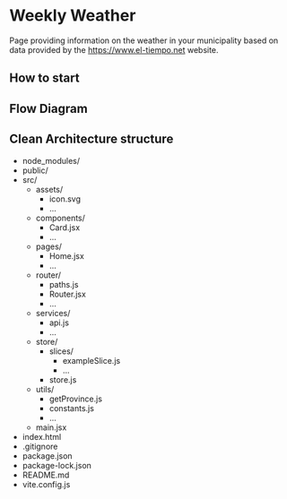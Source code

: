 # Weekly Weather
Page providing information on the weather in your municipality based on data provided by the https://www.el-tiempo.net website.

## How to start


## Flow Diagram


## Clean Architecture structure
- node_modules/
- public/
- src/
  - assets/
    - icon.svg
    - ...
  - components/
    - Card.jsx
    - ...
  - pages/
    - Home.jsx
    - ...
  - router/
    - paths.js
    - Router.jsx
    - ...
  - services/
    - api.js
    - ...
  - store/
    - slices/
      - exampleSlice.js
      - ...
    - store.js
  - utils/
    - getProvince.js
    - constants.js
    - ...
  - main.jsx
- index.html
- .gitignore
- package.json
- package-lock.json
- README.md
- vite.config.js

